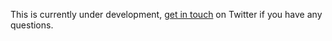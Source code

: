 This is currently under development, [get in touch](twitter.com/stepanhruda) on Twitter if you have any questions.
